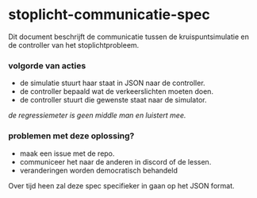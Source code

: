 # stoplicht-communicatie-spec
Dit document beschrijft de communicatie tussen de kruispuntsimulatie en de controller van het stoplichtprobleem.

### volgorde van acties
- de simulatie stuurt haar staat in JSON naar de controller.
- de controller bepaald wat de verkeerslichten moeten doen.
- de controller stuurt die gewenste staat naar de simulator.

*de regressiemeter is geen middle man en luistert mee.*

### problemen met deze oplossing?
- maak een issue met de repo.
- communiceer het naar de anderen in discord of de lessen.
- veranderingen worden democratisch behandeld

Over tijd heen zal deze spec specifieker in gaan op het JSON format.
